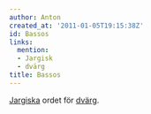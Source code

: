 ```yaml
---
author: Anton
created_at: '2011-01-05T19:15:38Z'
id: Bassos
links:
  mention:
  - Jargisk
  - dvärg
title: Bassos
---
```


[Jargiska] ordet för [dvärg].

  [Jargiska]: Jargisk
  [dvärg]: dvärg
